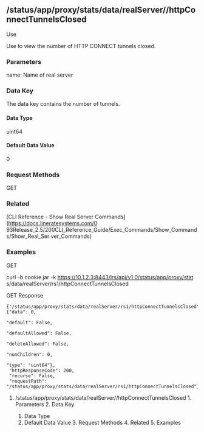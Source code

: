 ## /status/app/proxy/stats/data/realServer/<name>/httpConnectTunnelsClosed

Use

Use to view the number of HTTP CONNECT tunnels closed.

### Parameters

name: Name of real server

### Data Key

The data key contains the number of tunnels.

#### Data Type

uint64

#### Default Data Value

0

### Request Methods

GET

### Related

[CLI Reference - Show Real Server Commands](https://docs.lineratesystems.com/0
93Release_2.5/200CLI_Reference_Guide/Exec_Commands/Show_Commands/Show_Real_Ser
ver_Commands)

### Examples

GET

curl -b cookie.jar -k https://10.1.2.3:8443/lrs/api/v1.0/status/app/proxy/stat
s/data/realServer/rs1/httpConnectTunnelsClosed

GET Response

    
    {"/status/app/proxy/stats/data/realServer/rs1/httpConnectTunnelsClosed": {"data": 0,
                                                                                    "default": False,
                                                                                    "defaultAllowed": False,
                                                                                    "deleteAllowed": False,
                                                                                    "numChildren": 0,
                                                                                    "type": "uint64"},
     "httpResponseCode": 200,
     "recurse": False,
     "requestPath": "/status/app/proxy/stats/data/realServer/rs1/httpConnectTunnelsClosed"}
    

  1. /status/app/proxy/stats/data/realServer/<name>/httpConnectTunnelsClosed
    1. Parameters
    2. Data Key
      1. Data Type
      2. Default Data Value
    3. Request Methods
    4. Related
    5. Examples

